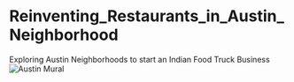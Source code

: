 # Reinventing_Restaurants_in_Austin_Neighborhood
Exploring Austin Neighborhoods to start an Indian Food Truck Business
![Austin Mural](https://wildlycharmed.com/wp-content/uploads/2019/04/Austin-Murals-by-WildlyCharmed.com-11.jpg)
